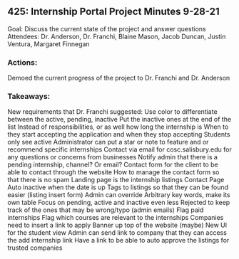 ## 425: Internship Portal Project Minutes 9-28-21

Goal: Discuss the current state of the project and answer questions
Attendees: Dr. Anderson, Dr. Franchi, Blaine Mason, Jacob Duncan, Justin Ventura, Margaret Finnegan

### Actions:

Demoed the current progress of the project to Dr. Franchi and Dr. Anderson

### Takeaways:

New requirements that Dr. Franchi suggested: 
Use color to differentiate between the active, pending, inactive
Put the inactive ones at the end of the list 
Instead of responsibilities, or as well how long the internship is 
When to they start accepting the application and when they stop accepting 
Students only see active
Administrator can put a star or note to feature and or recommend specific internships
Contact via email for cosc.salisbury.edu for any questions or concerns from businesses
Notify admin that there is a pending internship, channel? Or email? 
Contact form for the client to be able to contact through the website
How to manage the contact form so that there is no spam 
Landing page is the internship listings
Contact Page 
Auto inactive when the date is up
Tags to listings so that they can be found easier (listing insert form) Admin can override
Arbitrary key words, make its own table 
Focus on pending, active and inactive even less
Rejected to keep track of the ones that may be wrong/typo (admin emails)
Flag paid internships 
Flag which courses are relevant to the internships
Companies need to insert a link to apply 
Banner up top of the website (maybe) 
New UI for the student view
Admin can send link to company that they can access the add internship link
Have a link to be able to auto approve the listings for trusted companies